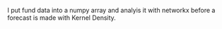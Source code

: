 I put fund data into a numpy array and analyis it with networkx before a forecast is made with Kernel Density. 
